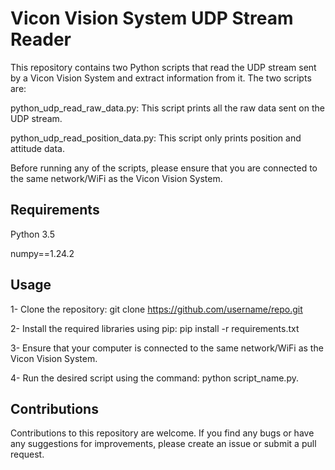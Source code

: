# Vicon Vision System UDP Stream Reader
This repository contains two Python scripts that read the UDP stream sent by a Vicon Vision System and extract information from it. The two scripts are:

python_udp_read_raw_data.py: This script prints all the raw data sent on the UDP stream.

python_udp_read_position_data.py: This script only prints position and attitude data.


Before running any of the scripts, please ensure that you are connected to the same network/WiFi as the Vicon Vision System.

## Requirements
Python 3.5

numpy==1.24.2

## Usage
1- Clone the repository: git clone https://github.com/username/repo.git

2- Install the required libraries using pip: pip install -r requirements.txt

3- Ensure that your computer is connected to the same network/WiFi as the Vicon Vision System.

4- Run the desired script using the command: python script_name.py.


## Contributions
Contributions to this repository are welcome. If you find any bugs or have any suggestions for improvements, please create an issue or submit a pull request.
